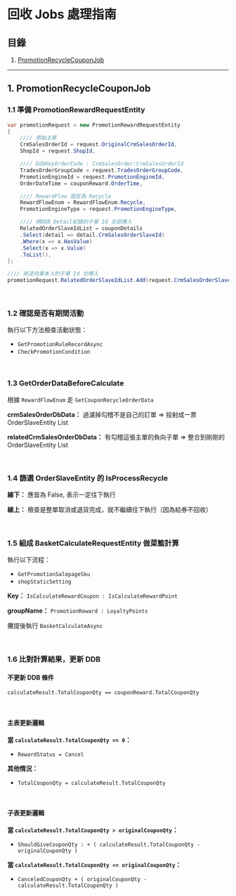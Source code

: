 # 回收 Jobs 處理指南

## 目錄
1. [PromotionRecycleCouponJob](#1-promotionrecyclecouponjob)

---

## 1. PromotionRecycleCouponJob

### 1.1 準備 PromotionRewardRequestEntity

```csharp
var promotionRequest = new PromotionRewardRequestEntity
{
    //// 原始主單
    CrmSalesOrderId = request.OriginalCrmSalesOrderId,
    ShopId = request.ShopId,

    //// DdbKeyOrderCode : CrmSalesOrder:CrmSalesOrderId
    TradesOrderGroupCode = request.TradesOrderGroupCode,
    PromotionEngineId = request.PromotionEngineId,
    OrderDateTime = couponReward.OrderTime,

    //// RewardFlow 設定為 Recycle
    RewardFlowEnum = RewardFlowEnum.Recycle,
    PromotionEngineType = request.PromotionEngineType,

    //// 將DDB Detail紀錄的子單 Id 全部傳入
    RelatedOrderSlaveIdList = couponDetails
    .Select(detail => detail.CrmSalesOrderSlaveId)
    .Where(x => x.HasValue)
    .Select(x => x.Value)
    .ToList(),
};

//// 將逆向單本人的子單 Id 也傳入
promotionRequest.RelatedOrderSlaveIdList.Add(request.CrmSalesOrderSlaveId);
```

<br>

### 1.2 確認是否有期間活動

執行以下方法檢查活動狀態：

- `GetPromotionRuleRecordAsync`
- `CheckPromotionCondition`

<br>

### 1.3 GetOrderDataBeforeCalculate

根據 `RewardFlowEnum` 走 `GetCouponRecycleOrderData`

**crmSalesOrderDbData：** 過濾掉勾稽不是自己的訂單 => 投射成一票 OrderSlaveEntity List

**relatedCrmSalesOrderDbData：** 有勾稽這張主單的負向子單 => 整合到剛剛的 OrderSlaveEntity List

<br>

### 1.4 篩選 OrderSlaveEntity 的 IsProcessRecycle

**線下：** 應皆為 False, 表示一定往下執行

**線上：** 檢查是整單取消或退貨完成，就不繼續往下執行（因為給券不回收）

<br>

### 1.5 組成 BasketCalculateRequestEntity 做菜籃計算

執行以下流程：

- `GetPromotionSalepageSku`
- `shopStaticSetting`

**Key：** `IsCalculateRewardCoupon : IsCalculateRewardPoint`

**groupName：** `PromotionReward : LoyaltyPoints`

攤提後執行 `BasketCalculateAsync`

<br>

### 1.6 比對計算結果，更新 DDB

#### 不更新 DDB 條件
`calculateResult.TotalCouponQty == couponReward.TotalCouponQty`

<br>

#### 主表更新邏輯

**當 `calculateResult.TotalCouponQty == 0`：**
- `RewardStatus = Cancel`

**其他情況：**
- `TotalCouponQty = calculateResult.TotalCouponQty`

<br>

#### 子表更新邏輯

**當 `calculateResult.TotalCouponQty > originalCouponQty`：**
- `ShouldGiveCouponQty : + ( calculateResult.TotalCouponQty - originalCouponQty )`

**當 `calculateResult.TotalCouponQty <= originalCouponQty`：**
- `CanceledCouponQty + ( originalCouponQty - calculateResult.TotalCouponQty )`

<br><br>